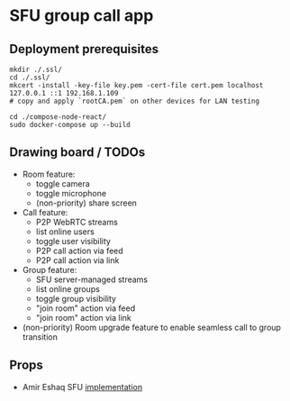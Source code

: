 # SFU group call app

## Deployment prerequisites

```
mkdir ./.ssl/
cd ./.ssl/
mkcert -install -key-file key.pem -cert-file cert.pem localhost 127.0.0.1 ::1 192.168.1.109
# copy and apply `rootCA.pem` on other devices for LAN testing
```

```
cd ./compose-node-react/
sudo docker-compose up --build
```

## Drawing board / TODOs
- Room feature:
    - toggle camera
    - toggle microphone
    - (non-priority) share screen
- Call feature:
    - P2P WebRTC streams
    - list online users
    - toggle user visibility
    - P2P call action via feed
    - P2P call action via link
- Group feature:
    - SFU server-managed streams
    - list online groups
    - toggle group visibility
    - "join room" action via feed
    - "join room" action via link
- (non-priority) Room upgrade feature to enable seamless call to group transition

## Props
- Amir Eshaq SFU [implementation](https://github.com/jamalag/mediasoup3)
